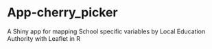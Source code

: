 # App-cherry_picker
A Shiny app for mapping School specific variables by Local Education Authority with Leaflet in R
